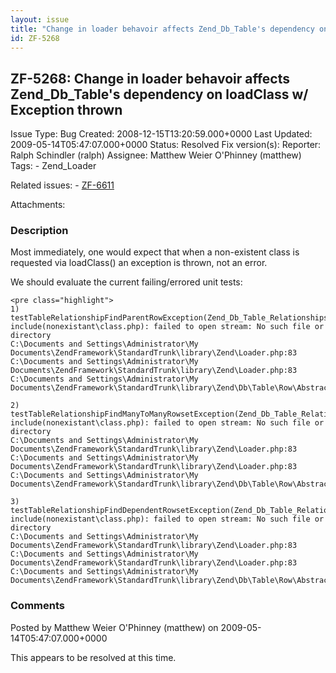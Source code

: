 ```yaml
---
layout: issue
title: "Change in loader behavoir affects Zend_Db_Table's dependency on loadClass w/ Exception thrown"
id: ZF-5268
---
```


ZF-5268: Change in loader behavoir affects Zend\_Db\_Table's dependency on loadClass w/ Exception thrown
--------------------------------------------------------------------------------------------------------

 Issue Type: Bug Created: 2008-12-15T13:20:59.000+0000 Last Updated: 2009-05-14T05:47:07.000+0000 Status: Resolved Fix version(s): 
 Reporter:  Ralph Schindler (ralph)  Assignee:  Matthew Weier O'Phinney (matthew)  Tags: - Zend\_Loader
 
 Related issues: - [ZF-6611](/issues/browse/ZF-6611)
 
 Attachments: 
### Description

Most immediately, one would expect that when a non-existent class is requested via loadClass() an exception is thrown, not an error.

We should evaluate the current failing/errored unit tests:

 
    <pre class="highlight">
    1) testTableRelationshipFindParentRowException(Zend_Db_Table_Relationships_Db2Test)
    include(nonexistant\class.php): failed to open stream: No such file or directory
    C:\Documents and Settings\Administrator\My Documents\ZendFramework\StandardTrunk\library\Zend\Loader.php:83
    C:\Documents and Settings\Administrator\My Documents\ZendFramework\StandardTrunk\library\Zend\Loader.php:83
    C:\Documents and Settings\Administrator\My Documents\ZendFramework\StandardTrunk\library\Zend\Db\Table\Row\Abstract.php:912
    
    2) testTableRelationshipFindManyToManyRowsetException(Zend_Db_Table_Relationships_Db2Test)
    include(nonexistant\class.php): failed to open stream: No such file or directory
    C:\Documents and Settings\Administrator\My Documents\ZendFramework\StandardTrunk\library\Zend\Loader.php:83
    C:\Documents and Settings\Administrator\My Documents\ZendFramework\StandardTrunk\library\Zend\Loader.php:83
    C:\Documents and Settings\Administrator\My Documents\ZendFramework\StandardTrunk\library\Zend\Db\Table\Row\Abstract.php:984
    
    3) testTableRelationshipFindDependentRowsetException(Zend_Db_Table_Relationships_Db2Test)
    include(nonexistant\class.php): failed to open stream: No such file or directory
    C:\Documents and Settings\Administrator\My Documents\ZendFramework\StandardTrunk\library\Zend\Loader.php:83
    C:\Documents and Settings\Administrator\My Documents\ZendFramework\StandardTrunk\library\Zend\Loader.php:83
    C:\Documents and Settings\Administrator\My Documents\ZendFramework\StandardTrunk\library\Zend\Db\Table\Row\Abstract.php:859


 

 

### Comments

Posted by Matthew Weier O'Phinney (matthew) on 2009-05-14T05:47:07.000+0000

This appears to be resolved at this time.

 

 